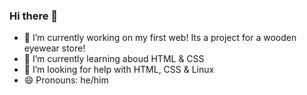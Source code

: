 ### Hi there 👋
- 🔭 I’m currently working on my first web! Its a project for a wooden eyewear store!
- 🌱 I’m currently learning aboud HTML & CSS
- 🤔 I’m looking for help with HTML, CSS & Linux
- 😄 Pronouns: he/him
